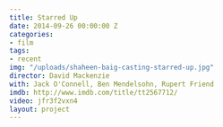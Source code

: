 ```yaml
---
title: Starred Up
date: 2014-09-26 00:00:00 Z
categories:
- film
tags:
- recent
img: "/uploads/shaheen-baig-casting-starred-up.jpg"
director: David Mackenzie
with: Jack O'Connell, Ben Mendelsohn, Rupert Friend
imdb: http://www.imdb.com/title/tt2567712/
video: jfr3f2vxn4
layout: project
---
```



